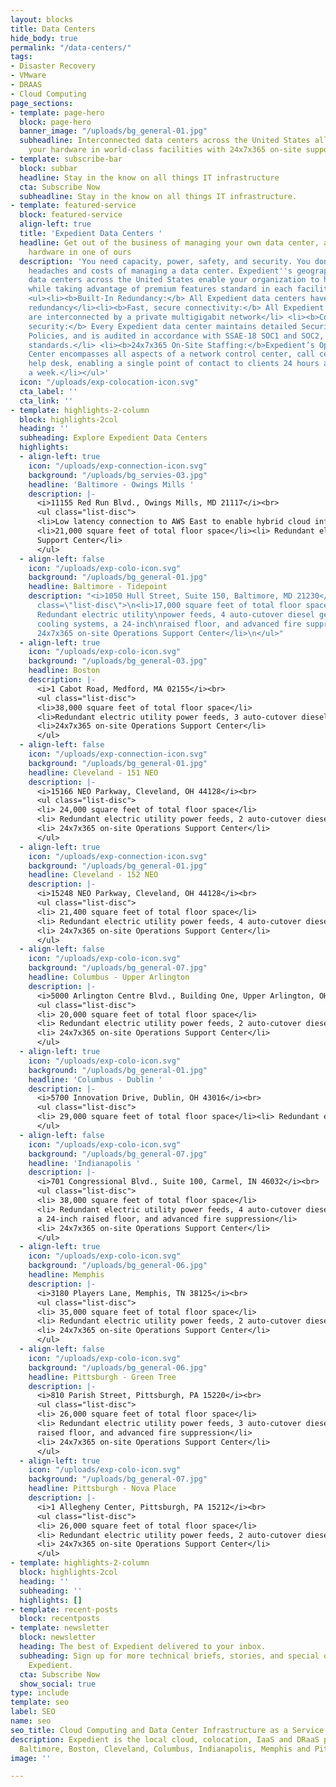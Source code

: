```yaml
---
layout: blocks
title: Data Centers
hide_body: true
permalink: "/data-centers/"
tags:
- Disaster Recovery
- VMware
- DRAAS
- Cloud Computing
page_sections:
- template: page-hero
  block: page-hero
  banner_image: "/uploads/bg_general-01.jpg"
  subheadline: Interconnected data centers across the United States allow you to host
    your hardware in world-class facilities with 24x7x365 on-site support
- template: subscribe-bar
  block: subbar
  headline: Stay in the know on all things IT infrastructure
  cta: Subscribe Now
  subheadline: Stay in the know on all things IT infrastructure.
- template: featured-service
  block: featured-service
  align-left: true
  title: 'Expedient Data Centers '
  headline: Get out of the business of managing your own data center, and host your
    hardware in one of ours
  description: 'You need capacity, power, safety, and security. You don''t need the
    headaches and costs of managing a data center. Expedient''s geographically diverse
    data centers across the United States enable your organization to host your hardware
    while taking advantage of premium features standard in each facility, including:
    <ul><li><b>Built-In Redundancy:</b> All Expedient data centers have N+1 or 2N
    redundancy</li><li><b>Fast, secure connectivity:</b> All Expedient data centers
    are interconnected by a private multigigabit network</li> <li><b>Compliance &
    security:</b> Every Expedient data center maintains detailed Security and Control
    Policies, and is audited in accordance with SSAE-18 SOC1 and SOC2, HIPAA and PCI
    standards.</li> <li><b>24x7x365 On-Site Staffing:</b>Expedient’s Operations Support
    Center encompasses all aspects of a network control center, call center, and IT
    help desk, enabling a single point of contact to clients 24 hours a day, 7 days
    a week.</li></ul>'
  icon: "/uploads/exp-colocation-icon.svg"
  cta_label: ''
  cta_link: ''
- template: highlights-2-column
  block: highlights-2col
  heading: ''
  subheading: Explore Expedient Data Centers
  highlights:
  - align-left: true
    icon: "/uploads/exp-connection-icon.svg"
    background: "/uploads/bg_servies-03.jpg"
    headline: 'Baltimore - Owings Mills '
    description: |-
      <i>11155 Red Run Blvd., Owings Mills, MD 21117</i><br>
      <ul class="list-disc">
      <li>Low latency connection to AWS East to enable hybrid cloud infrastructure</li>
      <li>21,000 square feet of total floor space</li><li> Redundant electric utility power feeds, 2 auto-cutover diesel generators, multiple cooling systems, a 24-inch raised floor, and advanced fire suppression</li><li> 24x7x365 on-site Operations
      Support Center</li>
      </ul>
  - align-left: false
    icon: "/uploads/exp-colo-icon.svg"
    background: "/uploads/bg_general-01.jpg"
    headline: Baltimore - Tidepoint
    description: "<i>1050 Hull Street, Suite 150, Baltimore, MD 21230</i><br> \n<ul
      class=\"list-disc\">\n<li>17,000 square feet of total floor space</li>\n<li>
      Redundant electric utility\npower feeds, 4 auto-cutover diesel generators, multiple
      cooling systems, a 24-inch\nraised floor, and advanced fire suppression</li>\n<li>
      24x7x365 on-site Operations Support Center</li>\n</ul>"
  - align-left: true
    icon: "/uploads/exp-colo-icon.svg"
    background: "/uploads/bg_general-03.jpg"
    headline: Boston
    description: |-
      <i>1 Cabot Road, Medford, MA 02155</i><br>
      <ul class="list-disc">
      <li>38,000 square feet of total floor space</li>
      <li>Redundant electric utility power feeds, 3 auto-cutover diesel generators, multiple cooling systems, a 24-inch raised floor, and advanced fire suppression</li>
      <li>24x7x365 on-site Operations Support Center</li>
      </ul>
  - align-left: false
    icon: "/uploads/exp-connection-icon.svg"
    background: "/uploads/bg_general-01.jpg"
    headline: Cleveland - 151 NEO
    description: |-
      <i>15166 NEO Parkway, Cleveland, OH 44128</i><br>
      <ul class="list-disc">
      <li> 24,000 square feet of total floor space</li>
      <li> Redundant electric utility power feeds, 2 auto-cutover diesel generators, multiple cooling systems, a 24-inch raised floor, and advanced fire suppression</li>
      <li> 24x7x365 on-site Operations Support Center</li>
      </ul>
  - align-left: true
    icon: "/uploads/exp-connection-icon.svg"
    background: "/uploads/bg_general-01.jpg"
    headline: Cleveland - 152 NEO
    description: |-
      <i>15248 NEO Parkway, Cleveland, OH 44128</i><br>
      <ul class="list-disc">
      <li> 21,400 square feet of total floor space</li>
      <li> Redundant electric utility power feeds, 4 auto-cutover diesel generators, multiple cooling systems, a 24-inch raised floor, and advanced fire suppression</li>
      <li> 24x7x365 on-site Operations Support Center</li>
      </ul>
  - align-left: false
    icon: "/uploads/exp-colo-icon.svg"
    background: "/uploads/bg_general-07.jpg"
    headline: Columbus - Upper Arlington
    description: |-
      <i>5000 Arlington Centre Blvd., Building One, Upper Arlington, OH 43220</i>
      <ul class="list-disc">
      <li> 20,000 square feet of total floor space</li>
      <li> Redundant electric utility power feeds, 2 auto-cutover diesel generators, multiple cooling systems, a 24-inch raised floor, and advanced fire suppression</li>
      <li> 24x7x365 on-site Operations Support Center</li>
      </ul>
  - align-left: true
    icon: "/uploads/exp-colo-icon.svg"
    background: "/uploads/bg_general-01.jpg"
    headline: 'Columbus - Dublin '
    description: |-
      <i>5700 Innovation Drive, Dublin, OH 43016</i><br>
      <ul class="list-disc">
      <li> 29,000 square feet of total floor space</li><li> Redundant electric utility power feeds, 2 auto-cutover diesel generators, multiple cooling systems, a 24-inch raised floor, and advanced fire suppression</li> <li> 24x7x365 on-site Operations Support Center</li>
      </ul>
  - align-left: false
    icon: "/uploads/exp-colo-icon.svg"
    background: "/uploads/bg_general-07.jpg"
    headline: 'Indianapolis '
    description: |-
      <i>701 Congressional Blvd., Suite 100, Carmel, IN 46032</i><br>
      <ul class="list-disc">
      <li> 38,000 square feet of total floor space</li>
      <li> Redundant electric utility power feeds, 4 auto-cutover diesel generators, multiple cooling systems,
      a 24-inch raised floor, and advanced fire suppression</li>
      <li> 24x7x365 on-site Operations Support Center</li>
      </ul>
  - align-left: true
    icon: "/uploads/exp-colo-icon.svg"
    background: "/uploads/bg_general-06.jpg"
    headline: Memphis
    description: |-
      <i>3180 Players Lane, Memphis, TN 38125</i><br>
      <ul class="list-disc">
      <li> 35,000 square feet of total floor space</li>
      <li> Redundant electric utility power feeds, 2 auto-cutover diesel generators, multiple cooling systems, an 18-inch raised floor, and advanced fire suppression</li>
      <li> 24x7x365 on-site Operations Support Center</li>
      </ul>
  - align-left: false
    icon: "/uploads/exp-colo-icon.svg"
    background: "/uploads/bg_general-06.jpg"
    headline: Pittsburgh - Green Tree
    description: |-
      <i>810 Parish Street, Pittsburgh, PA 15220</i><br>
      <ul class="list-disc">
      <li> 26,000 square feet of total floor space</li>
      <li> Redundant electric utility power feeds, 3 auto-cutover diesel generators, multiple cooling systems, a 24-inch
      raised floor, and advanced fire suppression</li>
      <li> 24x7x365 on-site Operations Support Center</li>
      </ul>
  - align-left: true
    icon: "/uploads/exp-colo-icon.svg"
    background: "/uploads/bg_general-07.jpg"
    headline: Pittsburgh - Nova Place
    description: |-
      <i>1 Allegheny Center, Pittsburgh, PA 15212</i><br>
      <ul class="list-disc">
      <li> 26,000 square feet of total floor space</li>
      <li> Redundant electric utility power feeds, 2 auto-cutover diesel generators, multiple cooling systems, a 24-inch raised floor, and advanced fire suppression</li>
      <li> 24x7x365 on-site Operations Support Center</li>
      </ul>
- template: highlights-2-column
  block: highlights-2col
  heading: ''
  subheading: ''
  highlights: []
- template: recent-posts
  block: recentposts
- template: newsletter
  block: newsletter
  heading: The best of Expedient delivered to your inbox.
  subheading: Sign up for more technical briefs, stories, and special offers from
    Expedient.
  cta: Subscribe Now
  show_social: true
type: include
template: seo
label: SEO
name: seo
seo_title: Cloud Computing and Data Center Infrastructure as a Service
description: Expedient is the local cloud, colocation, IaaS and DRaaS provider in
  Baltimore, Boston, Cleveland, Columbus, Indianapolis, Memphis and Pittsburgh.
image: ''

---
```

